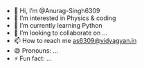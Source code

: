 - 👋 Hi, I’m @Anurag-Singh6309
- 👀 I’m interested in Physics & coding
- 🌱 I’m currently learning Python
- 💞️ I’m looking to collaborate on ...
- 📫 How to reach me as6309@vidyagyan.in
- 😄 Pronouns: ...
- ⚡ Fun fact: ...

<!---
Anurag-Singh6309/Anurag-Singh6309 is a ✨ special ✨ repository because its `README.md` (this file) appears on your GitHub profile.
You can click the Preview link to take a look at your changes.
--->
